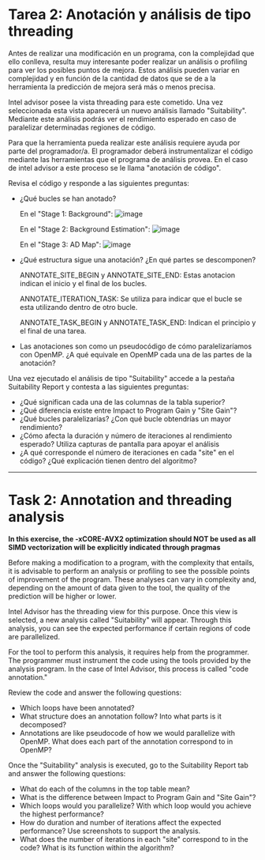 # Tarea 2: Anotación y análisis de tipo threading

Antes de realizar una modificación en un programa, con la complejidad que ello conlleva, resulta muy interesante poder realizar un análisis o profiling para ver los posibles puntos de mejora.
Estos análisis pueden variar en complejidad y en función de la cantidad de datos que se de a la herramienta la predicción de mejora será más o menos precisa.

Intel advisor posee la vista threading para este cometido. Una vez seleccionada esta vista aparecerá un nuevo análisis llamado "Suitability". Mediante este análisis podrás ver el rendimiento esperado en caso de paralelizar determinadas regiones de código.

Para que la herramienta pueda realizar este análisis requiere ayuda por parte del programador/a.
El programador deberá instrumentalizar el código mediante las herramientas que el programa de análisis provea. En el caso de intel advisor a este proceso se le llama "anotación de código".

Revisa el código y responde a las siguientes preguntas:

* ¿Qué bucles se han anotado?
  
  En el "Stage 1: Background":
  ![image](https://github.com/user-attachments/assets/636cae85-7568-496d-bbe4-1b14fa1e2aed)

  En el "Stage 2: Background Estimation":
  ![image](https://github.com/user-attachments/assets/21e23a99-7d70-4c7b-b0c0-28b99b16dc0a)

  En el "Stage 3: AD Map":
  ![image](https://github.com/user-attachments/assets/1fdcb79a-9d6a-4f54-9e07-b72b4b732782)


* ¿Qué estructura sigue una anotación? ¿En qué partes se descomponen?

  ANNOTATE_SITE_BEGIN y ANNOTATE_SITE_END: Estas anotacion indican el inicio y el final de los bucles.

  ANNOTATE_ITERATION_TASK: Se utiliza para indicar que el bucle se esta utilizando dentro de otro bucle.

  ANNOTATE_TASK_BEGIN y ANNOTATE_TASK_END: Indican el principio y el final de una tarea.
* Las anotaciones son como un pseudocódigo de cómo paralelizaríamos con OpenMP. ¿A qué equivale en OpenMP cada una de las partes de la anotación?

Una vez ejecutado el análisis de tipo "Suitability" accede a la pestaña Suitability Report y contesta a las siguientes preguntas:

* ¿Qué significan cada una de las columnas de la tabla superior?
* ¿Qué diferencia existe entre Impact to Program Gain y "Site Gain"?
* ¿Qué bucles paralelizarías? ¿Con qué bucle obtendrías un mayor rendimiento?
* ¿Cómo afecta la duración y número de iteraciones al rendimiento esperado? Utiliza capturas de pantalla para apoyar el análisis
* ¿A qué corresponde el número de iteraciones en cada "site" en el código? ¿Qué explicación tienen dentro del algoritmo?

---

# Task 2: Annotation and threading analysis

**In this exercise, the -xCORE-AVX2 optimization should NOT be used as all SIMD vectorization will be explicitly indicated through pragmas**

Before making a modification to a program, with the complexity that entails, it is advisable to perform an analysis or profiling to see the possible points of improvement of the program.
These analyses can vary in complexity and, depending on the amount of data given to the tool, the quality of the prediction will be higher or lower.

Intel Advisor has the threading view for this purpose. Once this view is selected, a new analysis called "Suitability" will appear. Through this analysis, you can see the expected performance if certain regions of code are parallelized.

For the tool to perform this analysis, it requires help from the programmer.
The programmer must instrument the code using the tools provided by the analysis program. In the case of Intel Advisor, this process is called "code annotation."

Review the code and answer the following questions:

* Which loops have been annotated?
* What structure does an annotation follow? Into what parts is it decomposed?
* Annotations are like pseudocode of how we would parallelize with OpenMP. What does each part of the annotation correspond to in OpenMP?

Once the "Suitability" analysis is executed, go to the Suitability Report tab and answer the following questions:

* What do each of the columns in the top table mean?
* What is the difference between Impact to Program Gain and "Site Gain"?
* Which loops would you parallelize? With which loop would you achieve the highest performance?
* How do duration and number of iterations affect the expected performance? Use screenshots to support the analysis.
* What does the number of iterations in each "site" correspond to in the code? What is its function within the algorithm?
